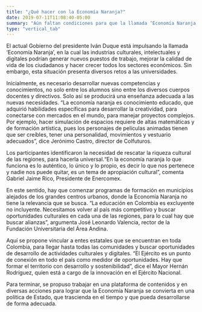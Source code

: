 ```yaml
---
title: "¿Qué hacer con la Economía Naranja?"
date: 2019-07-11T11:08:40-05:00
summary: "Aún faltan condiciones para que la llamada ‘Economía Naranja’ despegue en las regiones, a pesar de los esferzos del Gobierno. Las instituciones educativas pueden ser la clave para alcanzarlas."
type: "vertical_tab"
---
```


El actual Gobierno del presidente Iván Duque está impulsando la llamada ‘Economía Naranja’, en la cual las industrias culturales, intelectuales y digitales podrían generar nuevos puestos de trabajo, mejorar la calidad de vida de los ciudadanos y hacer crecer todos los sectores económicos. Sin embargo, esta situación presenta diversos retos a las universidades.

Inicialmente, es necesario desarrollar nuevas competencias y conocimientos, no solo entre los alumnos sino entre los diversos cuerpos docentes y directivos. Solo así se producirá una enseñanza adecuada a las nuevas necesidades. “La economía naranja es conocimiento educado, que adquirió habilidades específicas para desarrollar la creatividad, para conectarse con mercados en el mundo, para manejar proyectos complejos. Por ejemplo, hacer simulación de espacios requiere de altas matemáticas y de formación artística, pues los personajes de películas animadas tienen que ser creíbles, tener una personalidad, movimientos y vestuario adecuados”, dice Jerónimo Castro, director de Colfuturos.

Los participantes identificaron la necesidad de rescatar la riqueza cultural de las regiones, para hacerla universal.“En la economía naranja lo que funciona es lo auténtico, lo único y lo propio, es decir lo que nos pertenece y nadie nos puede quitar, es un tema de apropiación cultural”, comenta Gabriel Jaime Rico, Presidente de Enercomex.

En este sentido, hay que comenzar programas de formación en municipios alejados de los grandes centros urbanos, donde la Economía Naranja no tiene la relevancia que se busca. “La educación en Colombia es excluyente no incluyente. Necesitamos volver al país más competitivo y buscar oportunidades culturales en cada una de las regiones, para lo cual hay que buscar alianzas”, argumenta José Leonardo Valencia, rector de la Fundación Universitaria del Área Andina.

Aquí se propone vincular a entes estatales que se encuentran en toda Colombia, para llegar hasta todas las comunidades y buscar oportunidades de desarrollo de actividades culturales y digitales. “El Ejército es un punto de conexión en todo el país como medidor de oportunidades. Hay que formar el territorio con desarrollo y sostenibilidad”, dice el Mayor Hernán Rodríguez, quien está a cargo de la innovación en el Ejército Nacional.

Para terminar, se propuso trabajar en una plataforma de contenidos y en diversas acciones para lograr que la Economía Naranja se convierta en una política de Estado, que trascienda en el tiempo y que pueda desarrollarse de forma adecuada.
